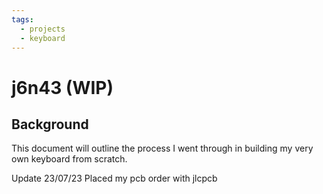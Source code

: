 ```yaml
---
tags:
  - projects
  - keyboard
---
```

# j6n43 (WIP)
## Background
This document will outline the process I went through in building my very own keyboard from scratch.

Update 23/07/23
Placed my pcb order with jlcpcb